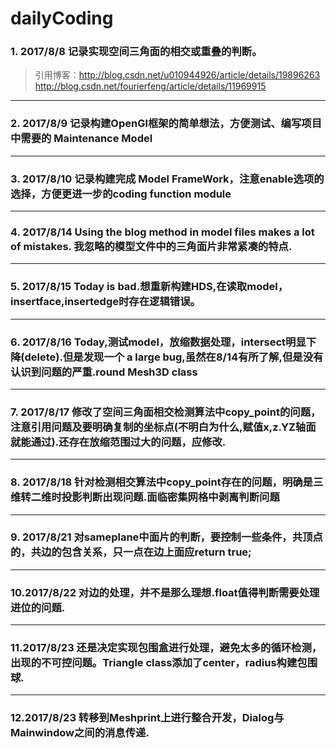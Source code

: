 # dailyCoding
### 1. 2017/8/8 记录实现空间三角面的相交或重叠的判断。
> 引用博客：http://blog.csdn.net/u010944926/article/details/19896263
> 			http://blog.csdn.net/fourierfeng/article/details/11969915
---
### 2. 2017/8/9 记录构建OpenGl框架的简单想法，方便测试、编写项目中需要的 Maintenance Model
---
### 3. 2017/8/10 记录构建完成 Model FrameWork，注意enable选项的选择，方便更进一步的coding function module
---
### 4. 2017/8/14 Using the blog method in model files makes a lot of mistakes. 我忽略的模型文件中的三角面片非常紧凑的特点.
---
### 5. 2017/8/15 Today is bad.想重新构建HDS,在读取model，insertface,insertedge时存在逻辑错误。
---
### 6. 2017/8/16 Today,测试model，放缩数据处理，intersect明显下降(delete).但是发现一个 a large bug,虽然在8/14有所了解,但是没有认识到问题的严重.round Mesh3D class
---
### 7. 2017/8/17 修改了空间三角面相交检测算法中copy_point的问题，注意引用问题及要明确复制的坐标点(不明白为什么,赋值x,z.YZ轴面就能通过).还存在放缩范围过大的问题，应修改.
---
### 8. 2017/8/18 针对检测相交算法中copy_point存在的问题，明确是三维转二维时投影判断出现问题.面临密集网格中剥离判断问题
---
### 9. 2017/8/21 对sameplane中面片的判断，要控制一些条件，共顶点的，共边的包含关系，只一点在边上面应return true;
---
### 10.2017/8/22 对边的处理，并不是那么理想.float值得判断需要处理进位的问题.
---
### 11.2017/8/23 还是决定实现包围盒进行处理，避免太多的循环检测，出现的不可控问题。Triangle class添加了center，radius构建包围球.
---
### 12.2017/8/23 转移到Meshprint上进行整合开发，Dialog与Mainwindow之间的消息传递.